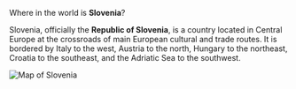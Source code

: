 Where in the world is **Slovenia**?
<!--question-->
Slovenia, officially the **Republic of Slovenia**, is a country located in Central Europe at the crossroads of main European cultural and trade routes. It is bordered by Italy to the west, Austria to the north, Hungary to the northeast, Croatia to the southeast, and the Adriatic Sea to the southwest.

![Map of Slovenia](images/EU-Slovenia.svg)